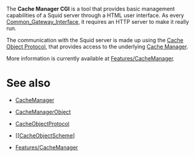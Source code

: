 The **Cache Manager CGI** is a tool that provides basic management
capabilities of a Squid server through a HTML user interface. As every
[Common\_Gateway\_Interface](http://en.wikipedia.org/wiki/Common_Gateway_Interface#),
it requires an HTTP server to make it really run.

The communication with the Squid server is made up using the [Cache
Object
Protocol](/CacheObjectProtocol#),
that provides access to the underlying [Cache
Manager](/CacheManager#).

More information is currently available at
[Features/CacheManager](/Features/CacheManager#).

# See also

  - [CacheManager](/CacheManager#)

  - [CacheManagerObject](/CacheManagerObject#)

  - [CacheObjectProtocol](/CacheObjectProtocol#)

  - \[\[[CacheObjectScheme](/CacheObjectScheme#)\]

  - [Features/CacheManager](/Features/CacheManager#)
